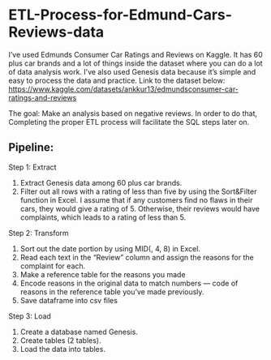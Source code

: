 # ETL-Process-for-Edmund-Cars-Reviews-data

I’ve used Edmunds Consumer Car Ratings and Reviews on Kaggle.
It has 60 plus car brands and a lot of things inside the dataset where you can do a lot of data analysis work.
I’ve also used Genesis data because it’s simple and easy to process the data and practice.
Link to the dataset below:
https://www.kaggle.com/datasets/ankkur13/edmundsconsumer-car-ratings-and-reviews

The goal: Make an analysis based on negative reviews. In order to do that, Completing the proper ETL process will facilitate the SQL steps later on.


## Pipeline:

Step 1: Extract
1. Extract Genesis data among 60 plus car brands.
2. Filter out all rows with a rating of less than five by using the Sort&Filter function in Excel. I assume that if any customers find no flaws in their cars, they would give a rating of 5. Otherwise, their reviews would have complaints, which leads to a rating of less than 5.

Step 2: Transform

1. Sort out the date portion by using MID(, 4, 8) in Excel.
2. Read each text in the “Review” column and assign the reasons for the complaint for each.
3. Make a reference table for the reasons you made
4. Encode reasons in the original data to match numbers — code of reasons in the reference table you’ve made previously.
5. Save dataframe into csv files

Step 3: Load
1. Create a database named Genesis.
2. Create tables (2 tables).
3. Load the data into tables.
